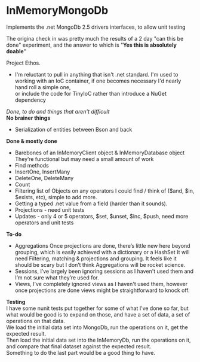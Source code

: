 # InMemoryMongoDb
Implements the .net MongoDb 2.5 drivers interfaces, to allow unit testing  

The origina check in was pretty much the results of a 2 day "can this be done" experiment, and the answer to which is 
"**Yes this is absolutely doable**"

Project Ethos.
- I'm reluctant to pull in anything that isn't .net standard.
I'm used to working with an IoC container, if one becomes necessary I'd nearly hand roll a simple one,  
or include the code for TinyIoC rather than introduce a NuGet dependency


_Done, to do and things that aren't difficult_  
**No brainer things**  
-	Serialization of entities between Bson and back

**Done & mostly done**
-	Barebones of an InMemoryClient object & InMemoryDatabase object  
They’re functional but may need a small amount of work
- Find methods
-	InsertOne, InsertMany  
-	DeleteOne, DeleteMany
-	Count
-	Filtering list of Objects on any operators I could find / think of ($and, $in, $exists, etc), simple to add more.
-	Getting a typed .net value from a field (harder than it sounds).
-	Projections - need unit tests
-	Updates - only 4 or 5 operators, $set, $unset, $inc, $push,  need more operators and  unit tests

**To-do**
-	Aggregations
Once projections are done, there’s little new here beyond grouping, which is easily achieved with a dictionary or a HashSet
It will need Filtering, matching & projections and grouping.
It feels like it should be scary but I don’t think Aggregations will be rocket science.
-	Sessions, I’ve largely been ignoring sessions as I haven't used them and I’m not sure what they’re used for.
-	Views, I’ve completely ignored views as I haven't used them, however once projections are done views might be straightforward to knock off.

**Testing**  
I have some nunit tests put together for some  of what I’ve done so far, but what would be good is to expand on those, and have a set of data, a set of operations on that data.  
We load the initial data set into MongoDb, run the operations on it, get the expected result.  
Then load the initial data set into the InMemoryDb, run the operations on it, and compare that final dataset against the expected result.  
Something to do the last part would be a good thing to have.  

